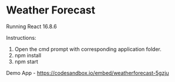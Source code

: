 # Weather Forecast

Running React 16.8.6

Instructions:

 1. Open the cmd prompt with corresponding application folder.
 2. npm install
 3. npm start
 
 
Demo App - https://codesandbox.io/embed/weatherforecast-5gzju